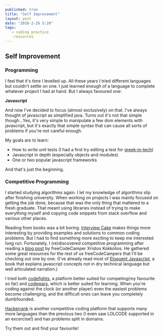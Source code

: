 ```yaml
---
published: true
title: "Self Improvement"
layout: post
date: "2016-2-26 5:28"
tags: 
   - coding practice
   -resources   
---
```


## Self Improvement 
### Programming
I feel that it's time I levelled up. All these years I tried different languages but couldn't settle on one. I just learned enough of a language to complete whatever project I had at hand. But I always favoured one:   

**Javascript**  

And now I've decided to focus (almost exclusively) on that. I've always thought of javascript as simplified java. Turns out it's not that simple though...Yes, it's very simple to manipulate a few dom elements with javascript, but it's exactly that simple syntax that can cause all sorts of problems if  you're not careful enough.  

My goals are to learn:  
* How to write unit tests (I had a first try editing a test for [greek-in-tech](https://github.com/tsevdos/greek-in-tech))
* Javascript in depth (especially objects and modules)
* One or two popular javascript frameworks

And that's just the beginning. 

### Competitive Programming
I started studying algorithms again. I let my knowledge of algorithms slip after finishing university. When working on projects I was mainly focused on getting the job done, because that was the only thing that mattered to a fresh graduate. That meant using libraries instead of trying to make everything myself and copying code snippets from stack overflow and various other places.  

Reading from books was a bit boring. [Interview Cake](https://www.interviewcake.com/) makes things more interesting by providing examples and solutions to common coding problems. But I had to find something more exciting to keep me interested long run. Fortunately, I (re)discovered competitive programming after reading a [blog post](http://railswalker.com/extra-resources-for-free-code-camp/) by freeCodeCamper Xristos Kokkolios. He gathered some great resources for the rest of us freeCodeCampers that I'll be checking out one by one. (I've already read most of [Eloquent Javascript](http://eloquentjavascript.net/), a book that explains javascript concepts not in dry technical language but well articulated narration.)   

I tried both [codefights](https://codefights.com), a platform better suited for competing(my favourite so far) and [codewars](http://www.codewars.com/), which is better suited for learning. When you're coding against the clock (or another player) even the easiest problems become challenging, and the difficult ones can leave you completely dumbfounded. 

[Hackerrank](https://www.hackerrank.com) is another competitive coding platform that supports many more languages than the previous two (I even saw LOLCODE supported in an excercise!) and has problems split in domains.  

 Try them out and find your favourite!



 